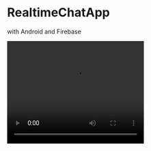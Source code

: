 # RealtimeChatApp
<p>with Android and Firebase</p>
<video width="320" height="240" controls>
  <source src="https://media.giphy.com/media/eieJVMOR18XkK3fG8u/giphy.gif" type="video/ogg">
</video>
